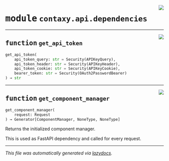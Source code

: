 <!-- markdownlint-disable -->

<a href="https://github.com/ml-tooling/contaxy/blob/main/backend/src/contaxy/api/dependencies.py#L0"><img align="right" style="float:right;" src="https://img.shields.io/badge/-source-cccccc?style=flat-square"></a>

# <kbd>module</kbd> `contaxy.api.dependencies`





---

<a href="https://github.com/ml-tooling/contaxy/blob/main/backend/src/contaxy/api/dependencies.py#L12"><img align="right" style="float:right;" src="https://img.shields.io/badge/-source-cccccc?style=flat-square"></a>

## <kbd>function</kbd> `get_api_token`

```python
get_api_token(
    api_token_query: str = Security(APIKeyQuery),
    api_token_header: str = Security(APIKeyHeader),
    api_token_cookie: str = Security(APIKeyCookie),
    bearer_token: str = Security(OAuth2PasswordBearer)
) → str
```






---

<a href="https://github.com/ml-tooling/contaxy/blob/main/backend/src/contaxy/api/dependencies.py#L42"><img align="right" style="float:right;" src="https://img.shields.io/badge/-source-cccccc?style=flat-square"></a>

## <kbd>function</kbd> `get_component_manager`

```python
get_component_manager(
    request: Request
) → Generator[ComponentManager, NoneType, NoneType]
```

Returns the initialized component manager. 

This is used as FastAPI dependency and called for every request. 




---

_This file was automatically generated via [lazydocs](https://github.com/ml-tooling/lazydocs)._
